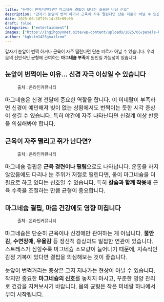 ```yaml
---
title: "눈앞이 번쩍거린다면? 마그네슘 결핍이 보내는 조용한 비상 신호"
description: "갑자기 눈앞이 번쩍 하거나 근육이 자주 떨린다면 단순 피로가 아닐 수 있습니다. 우리 몸의 전반적인 균형에 관여하는 마그네슘 부족이 원인일 가능성이 있습니다."
date: 2025-06-18T19:14:35+09:00
draft: false
categories: ["entertainment"]
images: ["https://ingihgoyonet.site/wp-content/uploads/2025/06/pexels-kseniachernaya-5752282-1-1024x684.jpg", "https://ingihgoyonet.site/wp-content/uploads/2025/06/pexels-ron-lach-8142197-1024x683.jpg", "https://ingihgoyonet.site/wp-content/uploads/2025/06/pexels-shvetsa-3683046-1024x683.jpg"]
author: "kgkstn1423gmailcom"
---
```


<p>갑자기 눈앞이 번쩍 하거나 근육이 자주 떨린다면 단순 피로가 아닐 수 있습니다. 우리 몸의 전반적인 균형에 관여하는 <strong>마그네슘 부족</strong>이 원인일 가능성이 있습니다.</p> <h2 >눈앞이 번쩍이는 이유… 신경 자극 이상일 수 있습니다</h2> <figure ><img src="https://ingihgoyonet.site/wp-content/uploads/2025/06/pexels-kseniachernaya-5752282-1-1024x684.jpg" alt="" style="aspect-ratio:16/9;object-fit:cover"/><figcaption >출처 : 온라인커뮤니티</figcaption></figure> <p style="font-size:18px">마그네슘은 신경 전달에 중요한 역할을 합니다. 이 미네랄이 부족하면 신경이 예민해져 빛이 없는 상황에서도 번쩍이는 듯한 시각 증상이 생길 수 있습니다. 특히 야간에 자주 나타난다면 신경계 이상 반응을 의심해봐야 합니다.</p> <h2 >근육이 자주 떨리고 쥐가 난다면?</h2> <figure ><img src="https://ingihgoyonet.site/wp-content/uploads/2025/06/pexels-ron-lach-8142197-1024x683.jpg" alt="" style="aspect-ratio:16/9;object-fit:cover"/><figcaption >출처 : 온라인커뮤니티</figcaption></figure> <p style="font-size:18px">마그네슘 결핍은 <strong>근육 경련이나 떨림</strong>으로도 나타납니다. 운동을 하지 않았음에도 다리나 눈 주위가 저절로 떨린다면, 몸이 마그네슘을 더 필요로 하고 있다는 신호일 수 있습니다. 특히 <strong>칼슘과 함께 작용</strong>해 근육 수축을 조절하는 만큼 균형이 중요합니다.</p> <h2 >마그네슘 결핍, 마음 건강에도 영향 미칩니다</h2> <figure ><img src="https://ingihgoyonet.site/wp-content/uploads/2025/06/pexels-shvetsa-3683046-1024x683.jpg" alt="" style="aspect-ratio:16/9;object-fit:cover"/><figcaption >출처 : 온라인커뮤니티</figcaption></figure> <p style="font-size:18px">마그네슘은 단순히 근육이나 신경에만 관여하는 게 아닙니다. <strong>불안감, 수면장애, 우울감</strong> 등 정신적 증상과도 밀접한 연관이 있습니다. 스트레스가 심할수록 마그네슘 소모량이 늘어나기 때문에, 지속적인 감정 기복이 있다면 결핍을 의심해보는 것이 좋습니다.</p> <p style="font-size:18px">눈앞이 번쩍거리는 증상은 그저 지나가는 현상이 아닐 수 있습니다. 작지만 중요한 <strong>마그네슘의 신호</strong>를 놓치지 마시고, 꾸준한 영양 관리로 건강을 지켜보시기 바랍니다. 몸의 균형은 작은 미네랄 하나에서부터 시작됩니다.</p>
